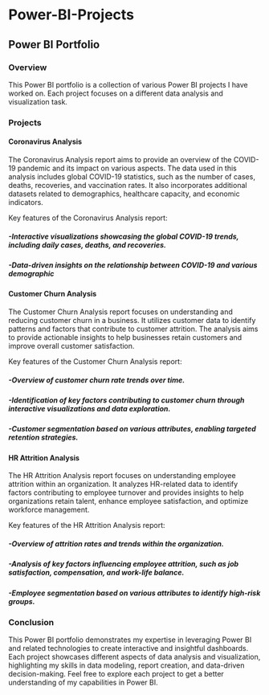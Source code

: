 # Power-BI-Projects

## Power BI Portfolio
### Overview
This Power BI portfolio is a collection of various Power BI projects I have worked on. Each project focuses on a different data analysis and visualization task.

### Projects
#### Coronavirus Analysis
The Coronavirus Analysis report aims to provide an overview of the COVID-19 pandemic and its impact on various aspects. The data used in this analysis includes global COVID-19 statistics, such as the number of cases, deaths, recoveries, and vaccination rates. It also incorporates additional datasets related to demographics, healthcare capacity, and economic indicators.

Key features of the Coronavirus Analysis report:

##### -Interactive visualizations showcasing the global COVID-19 trends, including daily cases, deaths, and recoveries.
##### -Data-driven insights on the relationship between COVID-19 and various demographic

#### Customer Churn Analysis
The Customer Churn Analysis report focuses on understanding and reducing customer churn in a business. It utilizes customer data to identify patterns and factors that contribute to customer attrition. The analysis aims to provide actionable insights to help businesses retain customers and improve overall customer satisfaction.

Key features of the Customer Churn Analysis report:

##### -Overview of customer churn rate trends over time.
##### -Identification of key factors contributing to customer churn through interactive visualizations and data exploration.
##### -Customer segmentation based on various attributes, enabling targeted retention strategies.


#### HR Attrition Analysis
The HR Attrition Analysis report focuses on understanding employee attrition within an organization. It analyzes HR-related data to identify factors contributing to employee turnover and provides insights to help organizations retain talent, enhance employee satisfaction, and optimize workforce management.

Key features of the HR Attrition Analysis report:

##### -Overview of attrition rates and trends within the organization.
##### -Analysis of key factors influencing employee attrition, such as job satisfaction, compensation, and work-life balance.
##### -Employee segmentation based on various attributes to identify high-risk groups.



### Conclusion
This Power BI portfolio demonstrates my expertise in leveraging Power BI and related technologies to create interactive and insightful dashboards. Each project showcases different aspects of data analysis and visualization, highlighting my skills in data modeling, report creation, and data-driven decision-making. Feel free to explore each project to get a better understanding of my capabilities in Power BI.
